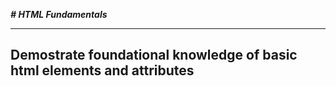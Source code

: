 
***# HTML Fundamentals***

****

## Demostrate foundational knowledge of basic html elements and attributes

